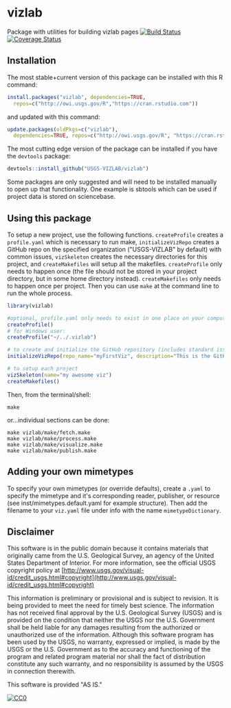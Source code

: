 # vizlab
Package with utilities for building vizlab pages
[![Build Status](https://travis-ci.org/USGS-VIZLAB/vizlab.svg)](https://travis-ci.org/USGS-VIZLAB/vizlab)
[![Coverage Status](https://coveralls.io/repos/github/USGS-VIZLAB/vizlab/badge.svg?branch=master)](https://coveralls.io/github/USGS-VIZLAB/vizlab?branch=master)

## Installation

The most stable+current version of this package can be installed with this R command:
```r
install.packages("vizlab", dependencies=TRUE, 
  repos=c("http://owi.usgs.gov/R","https://cran.rstudio.com"))
```
and updated with this command:
```r
update.packages(oldPkgs=c("vizlab"),
  dependencies=TRUE, repos=c("http://owi.usgs.gov/R", "https://cran.rstudio.com"))
```

The most cutting edge version of the package can be installed if you have the `devtools` package:
```r
devtools::install_github("USGS-VIZLAB/vizlab")
```

Some packages are only suggested and will need to be installed manually to open up that functionality.  One example is sbtools which can be used if project data is stored on sciencebase.

## Using this package

To setup a new project, use the following functions. `createProfile` creates a `profile.yaml` which is necessary to run make, `initializeVizRepo` creates a GitHub repo on the specified organization ("USGS-VIZLAB" by default) with common issues, `vizSkeleton` creates the necessary directories for this project, and `createMakefiles` will setup all the makefiles. `createProfile` only needs to happen once (the file should not be stored in your project directory, but in some home directory instead). `createMakefiles` only needs to happen once per project. Then you can use `make` at the command line to run the whole process.

```r
library(vizlab)

#optional, profile.yaml only needs to exist in one place on your computer
createProfile() 
# for Windows user:
createProfile("~/../.vizlab")

# to create and initialize the GitHub repository (includes standard issues)
initializeVizRepo(repo_name="myFirstViz", description="This is the GitHub repo for my first viz.")

# to setup each project
vizSkeleton(name="my awesome viz")
createMakefiles() 
```

Then, from the terminal/shell:
```
make
```
or...individual sections can be done:

```
make vizlab/make/fetch.make
make vizlab/make/process.make
make vizlab/make/visualize.make
make vizlab/make/publish.make
```


## Adding your own mimetypes
To specify your own mimetypes (or override defaults), create a `.yaml` to specify the mimetype and it's corresponding reader, publisher, or resource (see inst/mimetypes.default.yaml for example structure). Then add the filename to your `viz.yaml` file under info with the name `mimetypeDictionary`.

## Disclaimer

This software is in the public domain because it contains materials that originally came from the U.S. Geological Survey, an agency of the United States Department of Interior. For more information, see the official USGS copyright policy at [http://www.usgs.gov/visual-id/credit_usgs.html#copyright](http://www.usgs.gov/visual-id/credit_usgs.html#copyright)

This information is preliminary or provisional and is subject to revision. It is being provided to meet the need for timely best science. The information has not received final approval by the U.S. Geological Survey (USGS) and is provided on the condition that neither the USGS nor the U.S. Government shall be held liable for any damages resulting from the authorized or unauthorized use of the information. Although this software program has been used by the USGS, no warranty, expressed or implied, is made by the USGS or the U.S. Government as to the accuracy and functioning of the program and related program material nor shall the fact of distribution constitute any such warranty, and no responsibility is assumed by the USGS in connection therewith.

This software is provided "AS IS."


 [
    ![CC0](http://i.creativecommons.org/p/zero/1.0/88x31.png)
  ](http://creativecommons.org/publicdomain/zero/1.0/)
